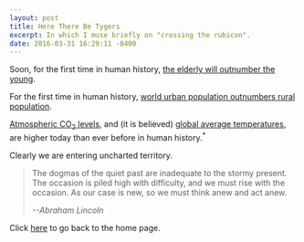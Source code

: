 ```yaml
---
layout: post
title: Here There Be Tygers
excerpt: In which I muse briefly on "crossing the rubicon".
date: 2016-03-31 16:29:11 -0400
---
```


Soon, for the first time in human history, [the elderly will outnumber
the
young](http://www.theguardian.com/world/2009/jul/20/census-population-ageing-global).

For the first time in human history, [world urban population outnumbers
rural
population](http://www.un.org/en/development/desa/news/population/world-urbanization-prospects-2014.html).

[Atmospheric CO<sub>2</sub>
levels](http://climate.nasa.gov/evidence/), and (it is believed)
[global average
temperatures](https://www3.epa.gov/climatechange/kids/basics/past.html),
are higher today than ever before in human history.<sup>*</sup>

Clearly we are entering uncharted territory.

> The dogmas of the quiet past are inadequate to the stormy
> present. The occasion is piled high with difficulty, and we must
> rise with the occasion. As our case is new, so we must think anew
> and act anew.
>
> *--Abraham Lincoln*


Click [here](https://goltz20707.mmert.org/) to go back to the home page.

